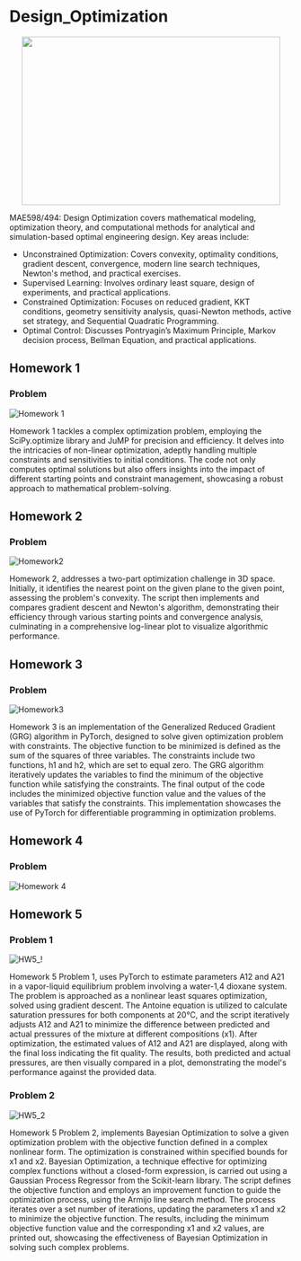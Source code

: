 # Design_Optimization
<p align="center">
  <img width="460" height="300" src="https://uploads-ssl.webflow.com/5fb8c7611599e6f11e4853cb/5ff438a09f57bd0e2fa6b8e2_optimiztaion%20pic.png">
</p>

MAE598/494: Design Optimization covers mathematical modeling, optimization theory, and computational methods for analytical and simulation-based optimal engineering design. Key areas include:

- Unconstrained Optimization: Covers convexity, optimality conditions, gradient descent, convergence, modern line search techniques, Newton's method, and practical exercises.
- Supervised Learning: Involves ordinary least square, design of experiments, and practical applications.
- Constrained Optimization: Focuses on reduced gradient, KKT conditions, geometry sensitivity analysis, quasi-Newton methods, active set strategy, and Sequential Quadratic Programming.
- Optimal Control: Discusses Pontryagin’s Maximum Principle, Markov decision process, Bellman Equation, and practical applications.

## Homework 1
### Problem 
![Homework 1](https://github.com/RishiDhavale/Design_Optimization/assets/117399836/71af39d2-e1c9-4e63-afb2-fcc42c8e6ce0)

Homework 1 tackles a complex optimization problem, employing the SciPy.optimize library and JuMP for precision and efficiency. It delves into the intricacies of non-linear optimization, adeptly handling multiple constraints and sensitivities to initial conditions. The code not only computes optimal solutions but also offers insights into the impact of different starting points and constraint management, showcasing a robust approach to mathematical problem-solving.

## Homework 2
### Problem 
![Homework2](https://github.com/RishiDhavale/Design_Optimization/assets/117399836/04fd2c81-09da-4316-bc1c-3c59bb59b65b)

Homework 2, addresses a two-part optimization challenge in 3D space. Initially, it identifies the nearest point on the given plane to the given point, assessing the problem's convexity. The script then implements and compares gradient descent and Newton's algorithm, demonstrating their efficiency through various starting points and convergence analysis, culminating in a comprehensive log-linear plot to visualize algorithmic performance.

## Homework 3
### Problem 
![Homework3](https://github.com/RishiDhavale/Design_Optimization/assets/117399836/50456c52-c337-4d9d-8e6b-5b9b37307026)


Homework 3 is an implementation of the Generalized Reduced Gradient (GRG) algorithm in PyTorch, designed to solve given optimization problem with constraints. The objective function to be minimized is defined as the sum of the squares of three variables. The constraints include two functions, h1 and h2, which are set to equal zero. The GRG algorithm iteratively updates the variables to find the minimum of the objective function while satisfying the constraints. The final output of the code includes the minimized objective function value and the values of the variables that satisfy the constraints. This implementation showcases the use of PyTorch for differentiable programming in optimization problems.

## Homework 4
### Problem 
![Homework 4](https://github.com/RishiDhavale/Design_Optimization/assets/117399836/64a8f20a-b695-45b9-9c38-8c310f6f96ba)


## Homework 5
### Problem 1
![HW5_!](https://github.com/RishiDhavale/Design_Optimization/assets/117399836/d89d36fe-2856-473b-ab88-1cbc91664c44)

Homework 5 Problem 1, uses PyTorch to estimate parameters A12 and A21 in a vapor-liquid equilibrium problem involving a water-1,4 dioxane system. The problem is approached as a nonlinear least squares optimization, solved using gradient descent. The Antoine equation is utilized to calculate saturation pressures for both components at 20°C, and the script iteratively adjusts A12 and A21 to minimize the difference between predicted and actual pressures of the mixture at different compositions (x1). After optimization, the estimated values of A12 and A21 are displayed, along with the final loss indicating the fit quality. The results, both predicted and actual pressures, are then visually compared in a plot, demonstrating the model's performance against the provided data.

### Problem 2
![HW5_2](https://github.com/RishiDhavale/Design_Optimization/assets/117399836/fed46526-ff93-4292-8389-bb0131206988)


Homework 5 Problem 2, implements Bayesian Optimization to solve a given optimization problem with the objective function defined in a complex nonlinear form. The optimization is constrained within specified bounds for x1 and x2. Bayesian Optimization, a technique effective for optimizing complex functions without a closed-form expression, is carried out using a Gaussian Process Regressor from the Scikit-learn library. The script defines the objective function and employs an improvement function to guide the optimization process, using the Armijo line search method. The process iterates over a set number of iterations, updating the parameters x1 and x2 to minimize the objective function. The results, including the minimum objective function value and the corresponding x1 and x2 values, are printed out, showcasing the effectiveness of Bayesian Optimization in solving such complex problems.
